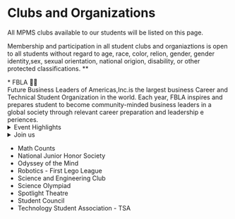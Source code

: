 # Clubs and Organizations
<p>
All MPMS clubs available to our students will be listed on this page.

  Membership and participation in all student clubs and organiaztions is open to all students without regard to age, race, color, relion, gender, gender identity,sex, sexual orientation, national origion, disability, or other protected classifications. **
</p>
* FBLA 🧑‍⚕️ <br>
  Future Business Leaders of Americas,Inc.is the largest business Career and Technical Student Organization in the world. Each year, FBLA inspires and prepares student to become community-minded business leaders in a global society through relevant career preparation and leadership e periences.
  <details>
    <summary>Event Highlights </summary>
    * FBLA meeting Club will meet Regularly every Wednesday at 4pm <br>
    * Regional Competitive Event Conference
        * March 20, 2025
  </details>
  <details>
    <summary>
      Join us
    </summary>
    Come join our club and become a Leader by clicking <a href="https://sites.google.com/wcpss.net/mpms-fbla/how-to-join">here</a>
  </details>
  
* Math Counts
* National Junior Honor Society
* Odyssey of the Mind
* Robotics - First Lego League
* Science and Engineering Club
* Science Olympiad
* Spotlight Theatre
* Student Council
* Technology Student Association - TSA
